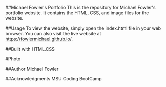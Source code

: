##Michael Fowler's Portfolio
This is the repository for Michael Fowler's portfolio website. It contains the HTML, CSS, and image files for the website.

##Usage
To view the website, simply open the index.html file in your web browser. You can also visit the live website at https://fowlermichael.github.io/.

##Built with
HTML.CSS

#Photo


##Author
 Michael Fowler

##Acknowledgments
 MSU Coding BootCamp
